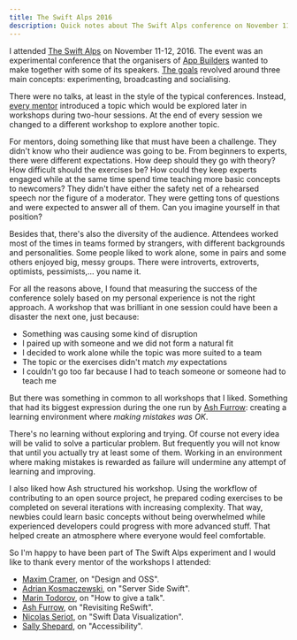 ```yaml
---
title: The Swift Alps 2016
description: Quick notes about The Swift Alps conference on November 11-12, 2016
---
```

I attended [The Swift Alps](http://theswiftalps.com) on November 11-12, 2016. The event was an experimental conference that the organisers of [App Builders](https://appbuilders.ch) wanted to make together with some of its speakers. [The goals](https://medium.com/@swiftalps/the-concept-behind-the-swift-alps-5b07e04c7ed1#.9vb0hlxz4) revolved around three main concepts: experimenting, broadcasting and socialising.

<!--more-->

There were no talks, at least in the style of the typical conferences. Instead, [every mentor](http://theswiftalps.com/#mentors) introduced a topic which would be explored later in workshops during two-hour sessions. At the end of every session we changed to a different workshop to explore another topic.

For mentors, doing something like that must have been a challenge. They didn't know who their audience was going to be. From beginners to experts, there were different expectations. How deep should they go with theory? How difficult should the exercises be? How could they keep experts engaged while at the same time spend time teaching more basic concepts to newcomers? They didn't have either the safety net of a rehearsed speech nor the figure of a moderator. They were getting tons of questions and were expected to answer all of them. Can you imagine yourself in that position?

Besides that, there's also the diversity of the audience. Attendees worked most of the times in teams formed by strangers, with different backgrounds and personalities. Some people liked to work alone, some in pairs and some others enjoyed big, messy groups. There were introverts, extroverts, optimists, pessimists,… you name it.

For all the reasons above, I found that measuring the success of the conference solely based on my personal experience is not the right approach. A workshop that was brilliant in one session could have been a disaster the next one, just because:

- Something was causing some kind of disruption
- I paired up with someone and we did not form a natural fit
- I decided to work alone while the topic was more suited to a team
- The topic or the exercises didn't match *my* expectations
- I couldn't go too far because I had to teach someone or someone had to teach me

But there was something in common to all workshops that I liked. Something that had its biggest expression during the one run by [Ash Furrow](https://twitter.com/@ashfurrow): creating a learning environment where _making mistakes was OK_.

There's no learning without exploring and trying. Of course not every idea will be valid to solve a particular problem. But frequently you will not know that until you actually try at least some of them. Working in an environment where making mistakes is rewarded as failure will undermine any attempt of learning and improving.

I also liked how Ash structured his workshop. Using the workflow of contributing to an open source project, he prepared coding exercises to be completed on several iterations with increasing complexity. That way, newbies could learn basic concepts without being overwhelmed while experienced developers could progress with more advanced stuff. That helped create an atmosphere where everyone would feel comfortable.

So I'm happy to have been part of The Swift Alps experiment and I would like to thank every mentor of the workshops I attended:

- [Maxim Cramer](https://twitter.com/mennenia), on "Design and OSS".
- [Adrian Kosmaczewski](https://twitter.com/akosma), on "Server Side Swift".
- [Marin Todorov](https://twitter.com/icanzilb), on "How to give a talk".
- [Ash Furrow](https://twitter.com/@ashfurrow), on "Revisiting ReSwift".
- [Nicolas Seriot](https://twitter.com/nst021), on "Swift Data Visualization".
- [Sally Shepard](https://twitter.com/mostgood), on "Accessibility".
